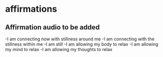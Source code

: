 # affirmations
## Affirmation audio to be added
-I am connecting now with stillness around me
-I am connecting with the stillness within me
-I am still
-I am allowing my body to relax
-I am allowing my mind to relax
-I am allowing my thoughts to relax
